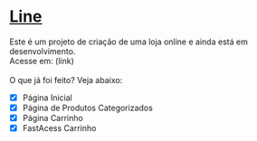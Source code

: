 <a href="#"><h1>Line</h1></a>
<P>Este é um projeto de criação de uma loja online e ainda está em desenvolvimento.<br>Acesse em: (link)<br><br>O que já foi feito? Veja abaixo:</P>

- [x] Página Inicial
- [x] Página de Produtos Categorizados
- [x] Página Carrinho
- [x] FastAcess Carrinho